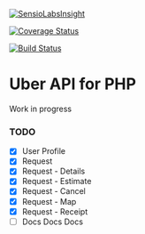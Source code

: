 [![SensioLabsInsight](https://insight.sensiolabs.com/projects/9ce80f62-aecf-48a2-bab4-2b827f79be6a/mini.png)](https://insight.sensiolabs.com/projects/9ce80f62-aecf-48a2-bab4-2b827f79be6a)

[![Coverage Status](https://coveralls.io/repos/lsv/uber-api/badge.svg?branch=master&service=github)](https://coveralls.io/github/lsv/uber-api?branch=master)

[![Build Status](https://travis-ci.org/lsv/uber-api.svg?branch=master)](https://travis-ci.org/lsv/uber-api)

Uber API for PHP
================

Work in progress

### TODO

- [x] User Profile
- [x] Request
- [x] Request - Details
- [x] Request - Estimate
- [x] Request - Cancel
- [x] Request - Map
- [x] Request - Receipt
- [ ] Docs Docs Docs
